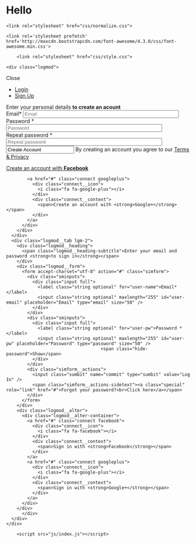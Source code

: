 # Hello

<!DOCTYPE html>
<html >
  <head>
    <meta charset="UTF-8">
    <title>Login/Sign-In</title>
    
    
    <link rel="stylesheet" href="css/normalize.css">

    <link rel='stylesheet prefetch' href='http://maxcdn.bootstrapcdn.com/font-awesome/4.3.0/css/font-awesome.min.css'>

        <link rel="stylesheet" href="css/style.css">

    
    
    
  </head>

  <body>

    <div class="logmod">
  <div class="logmod__wrapper">
    <span class="logmod__close">Close</span>
    <div class="logmod__container">
      <ul class="logmod__tabs">
        <li data-tabtar="lgm-2"><a href="#">Login</a></li>
        <li data-tabtar="lgm-1"><a href="#">Sign Up</a></li>
      </ul>
      <div class="logmod__tab-wrapper">
      <div class="logmod__tab lgm-1">
        <div class="logmod__heading">
          <span class="logmod__heading-subtitle">Enter your personal details <strong>to create an acount</strong></span>
        </div>
        <div class="logmod__form">
          <form accept-charset="utf-8" action="#" class="simform">
            <div class="sminputs">
              <div class="input full">
                <label class="string optional" for="user-name">Email*</label>
                <input class="string optional" maxlength="255" id="user-email" placeholder="Email" type="email" size="50" />
              </div>
            </div>
            <div class="sminputs">
              <div class="input string optional">
                <label class="string optional" for="user-pw">Password *</label>
                <input class="string optional" maxlength="255" id="user-pw" placeholder="Password" type="text" size="50" />
              </div>
              <div class="input string optional">
                <label class="string optional" for="user-pw-repeat">Repeat password *</label>
                <input class="string optional" maxlength="255" id="user-pw-repeat" placeholder="Repeat password" type="text" size="50" />
              </div>
            </div>
            <div class="simform__actions">
              <input class="sumbit" name="commit" type="sumbit" value="Create Account" />
              <span class="simform__actions-sidetext">By creating an account you agree to our <a class="special" href="#" target="_blank" role="link">Terms & Privacy</a></span>
            </div> 
          </form>
        </div> 
        <div class="logmod__alter">
          <div class="logmod__alter-container">
            <a href="#" class="connect facebook">
              <div class="connect__icon">
                <i class="fa fa-facebook"></i>
              </div>
              <div class="connect__context">
                <span>Create an account with <strong>Facebook</strong></span>
              </div>
            </a>
              
            <a href="#" class="connect googleplus">
              <div class="connect__icon">
                <i class="fa fa-google-plus"></i>
              </div>
              <div class="connect__context">
                <span>Create an account with <strong>Google+</strong></span>
              </div>
            </a>
          </div>
        </div>
      </div>
      <div class="logmod__tab lgm-2">
        <div class="logmod__heading">
          <span class="logmod__heading-subtitle">Enter your email and password <strong>to sign in</strong></span>
        </div> 
        <div class="logmod__form">
          <form accept-charset="utf-8" action="#" class="simform">
            <div class="sminputs">
              <div class="input full">
                <label class="string optional" for="user-name">Email*</label>
                <input class="string optional" maxlength="255" id="user-email" placeholder="Email" type="email" size="50" />
              </div>
            </div>
            <div class="sminputs">
              <div class="input full">
                <label class="string optional" for="user-pw">Password *</label>
                <input class="string optional" maxlength="255" id="user-pw" placeholder="Password" type="password" size="50" />
                						<span class="hide-password">Show</span>
              </div>
            </div>
            <div class="simform__actions">
              <input class="sumbit" name="commit" type="sumbit" value="Log In" />
              <span class="simform__actions-sidetext"><a class="special" role="link" href="#">Forgot your password?<br>Click here</a></span>
            </div> 
          </form>
        </div> 
        <div class="logmod__alter">
          <div class="logmod__alter-container">
            <a href="#" class="connect facebook">
              <div class="connect__icon">
                <i class="fa fa-facebook"></i>
              </div>
              <div class="connect__context">
                <span>Sign in with <strong>Facebook</strong></span>
              </div>
            </a>
            <a href="#" class="connect googleplus">
              <div class="connect__icon">
                <i class="fa fa-google-plus"></i>
              </div>
              <div class="connect__context">
                <span>Sign in with <strong>Google+</strong></span>
              </div>
            </a>
          </div>
        </div>
          </div>
      </div>
    </div>
  </div>
</div>
    <script src='http://cdnjs.cloudflare.com/ajax/libs/jquery/2.1.3/jquery.min.js'></script>

        <script src="js/index.js"></script>

    
    
    
  </body>
</html>
